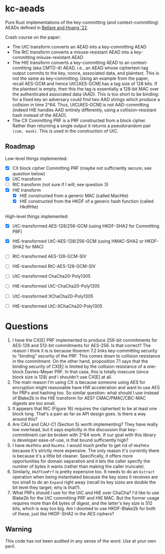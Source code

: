 # kc-aeads

Pure Rust implementations of the key-committing (and context-committing) AEADs defined in [Bellare and Hoang '22](https://eprint.iacr.org/2022/268).

Crash course on the paper:

* The UtC transform converts an AEAD into a key-committing AEAD
* The RtC transform converts a misuse-resistant AEAD into a key-committing misuse-resistant AEAD
* The HtE transform converts a key-committing AEAD to an context-comitting (aka CMTD-4) AEAD, i.e., an AEAD whose ciphertext-tag output commits to the key, nonce, associated data, and plaintext. This is not the same as key-committing. Using an example from the paper, recall AES-GCM and hence UtC[AES-GCM] has a tag size of 128 bits. If the plaintext is empty, then this the tag is essentially a 128-bit MAC over the authenticated associated data (AAD). This is too short to be binding: for a fixed key an adversary could find two AAD strings which produce a collision in time 2^64. Thus, UtC[AES-GCM] is not AAD-committing (indeed HtE handles AAD entirely differently, using a collision-resistant hash instead of the AEAD).
* The CX Committing PRF is a PRF constructed from a block cipher. Rather than returning a single output it returns a pseudorandom pair `(com, mask)`. This is used in the construction of UtC.

## Roadmap

Low-level things implemented:

- [X] CX block cipher Committing PRF (maybe not sufficiently secure; see question below)
- [X] UtC transform
- [ ] RtC transform (not sure if I will; see question 3)
- [X] HtE transform
    - [X] HtE constructed from a generic MAC (called MacHte)
    - [X] HtE constructed from the HKDF of a generic hash function (called HkdfHte)

High-level things implemented:

- [X] UtC-transformed AES-128/256-GCM (using HKDF-SHA2 for Committing PRF)
- [X] HtE-transformed UtC-AES-128/256-GCM (using HMAC-SHA2 or HKDF-SHA2 for MAC)
- [ ] RtC-transformed AES-128-GCM-SIV
- [ ] HtE-transformed RtC-AES-128-GCM-SIV
- [ ] UtC-transformed ChaCha20-Poly1305
- [ ] HtE-transformed UtC-ChaCha20-Poly1305
- [ ] UtC-transformed XChaCha20-Poly1305
- [ ] HtE-transformed UtC-XChaCha20-Poly1305


# Questions

1. I have the CX[E] PRF implemented to produce 256-bit commitments for AES-128 and 512-bit commitments for AES-256. Is that correct? The reason I think it is is because thoerem 7.2 links key-committing security to "binding" security of the PRF. This comes down to collision resistance in the commitment. On the other hand, proposition 7.1 says that the binding security of CX[E] is limited by the collision resistance of a one-block Davies-Meyer PRF. In that case, this is totally insecure (since block size is 128) and I shouldn't use CX[E] at all.
2. The main reason I'm using CX is because someone using AES for encryption might reasonable have HW acceleration and want to use AES for PRFs and hashing too. So similar question: what should I use instead of Blake2b in the HtE transform for AES? CMAC/PMAC/CBC-MAC digests are too small.
3. It appears that RtC (Figure 16) requires the ciphertext to be at least one block long. That's a pain as far as API design goes. Is there a way around this?
4. Are CAU and CAU-C1 (Section 5) worth implementing? They have really low overhead, but it says explicitly in the discussion that key-commitment can be broken with 2^64 work. If our goal with this library is developer ease-of-use, is that bound sufficiently high?
5. I have `HkdfHte` and `MacHte`. I would much prefer to get rid of `HkdfHte` because it's strictly more expensive. The only reason it's currently there is because it's a little bit cleaner. Specifically, it offers more opportunities for domain separation and it lets the caller specify the number of bytes it wants (rather than making the caller truncate).
6. Similarly, `HkdfComPrf` is pretty expensive too. It needs to do an `Extract` operation when being instantiated because the key sizes it receives are too small to do an `Expand` right away (recall its key sizes are double the bit level they target; why is that?).
7. What PRFs should I use for the UtC and HtE over ChaCha? I'd like to use Blake2b for the UtC committing PRF and HtE MAC. But the former usage requires more than 64 bytes of digest, and the latter's key size is 512 bits, which is way too big. Am I doomed to use HKDF-Blake2b for both of these, just like HKDF-SHA2 in the AES ciphers?

## Warning

This code has not been audited in any sense of the word. Use at your own peril.
